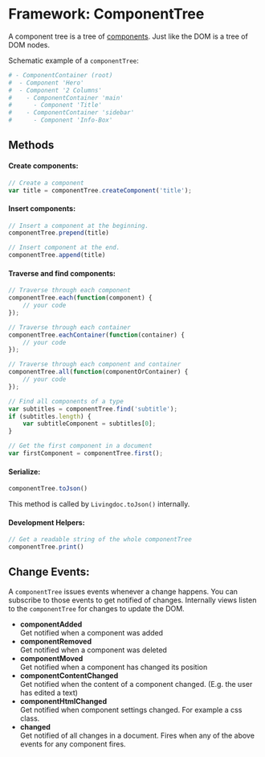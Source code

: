 
# Framework: ComponentTree

A component tree is a tree of [components](component_model.md). Just like the DOM is a tree of DOM nodes.

Schematic example of a `componentTree`:

```coffee
# - ComponentContainer (root)
#  - Component 'Hero'
#  - Component '2 Columns'
#    - ComponentContainer 'main'
#      - Component 'Title'
#    - ComponentContainer 'sidebar'
#      - Component 'Info-Box'
```

## Methods

#### Create components:

```javascript
// Create a component
var title = componentTree.createComponent('title');
```

#### Insert components:

```javascript
// Insert a component at the beginning.
componentTree.prepend(title)

// Insert component at the end.
componentTree.append(title)
```

#### Traverse and find components:

```javascript
// Traverse through each component
componentTree.each(function(component) {
    // your code
});

// Traverse through each container
componentTree.eachContainer(function(container) {
    // your code
});

// Traverse through each component and container
componentTree.all(function(componentOrContainer) {
    // your code
});

// Find all components of a type
var subtitles = componentTree.find('subtitle');
if (subtitles.length) {
    var subtitleComponent = subtitles[0];
}

// Get the first component in a document
var firstComponent = componentTree.first();
```


#### Serialize:

```javascript
componentTree.toJson()
```

This method is called by `Livingdoc.toJson()` internally.


#### Development Helpers:

```javascript
// Get a readable string of the whole componentTree
componentTree.print()
```


## Change Events:

A `componentTree` issues events whenever a change happens. You can subscribe to those events to get notified of changes. Internally views listen to the `componentTree` for changes to update the DOM.


- **componentAdded**  
  Get notified when a component was added
- **componentRemoved**  
  Get notified when a component was deleted
- **componentMoved**  
  Get notified when a component has changed its position
- **componentContentChanged**  
  Get notified when the content of a component changed. (E.g. the user has edited a text)
- **componentHtmlChanged**  
  Get notified when component settings changed. For example a css class.
- **changed**  
  Get notified of all changes in a document. Fires when any of the above events for any component fires.
